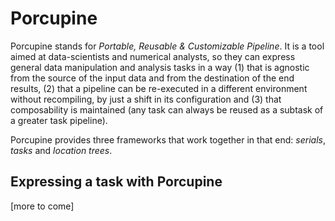 # Porcupine

Porcupine stands for _Portable, Reusable & Customizable Pipeline_. It is a tool
aimed at data-scientists and numerical analysts, so they can express general
data manipulation and analysis tasks in a way (1) that is agnostic from the
source of the input data and from the destination of the end results, (2) that a
pipeline can be re-executed in a different environment without recompiling, by
just a shift in its configuration and (3) that composability is maintained (any
task can always be reused as a subtask of a greater task pipeline).

Porcupine provides three frameworks that work together in that end: _serials_,
_tasks_ and _location trees_.

## Expressing a task with Porcupine

[more to come]
